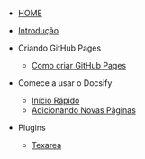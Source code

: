<!-- docs/_sidebar.md -->
- [HOME](README.md)
- [Introdução](introducao.md "Introdução")

 - Criando GitHub Pages
   - [Como criar GitHub Pages](site.md "Criando GitHub Pages")
  

- Comece a usar o Docsify
  - [Início Rápido](iniciorapido.md "Início rápido")
  - [Adicionando Novas Páginas](criandopaginas.md "Adicionando Páginas")

- Plugins
  - [Texarea](/jlowcode/textarea/README.md "Plugin Textarea")
 

